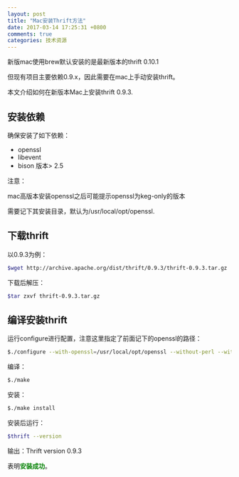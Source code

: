 ```yaml
---
layout: post
title: "Mac安装Thrift方法"
date: 2017-03-14 17:25:31 +0800
comments: true
categories: 技术资源
---
```


新版mac使用brew默认安装的是最新版本的thrift 0.10.1

但现有项目主要依赖0.9.x，因此需要在mac上手动安装thrift。

本文介绍如何在新版本Mac上安装thrift 0.9.3.

<!--more-->

## 安装依赖

确保安装了如下依赖：

- openssl
- libevent
- bison 版本> 2.5

注意：

mac高版本安装openssl之后可能提示openssl为keg-only的版本

需要记下其安装目录，默认为/usr/local/opt/openssl.

## 下载thrift

以0.9.3为例：

```bash
$wget http://archive.apache.org/dist/thrift/0.9.3/thrift-0.9.3.tar.gz
```

下载后解压：

```bash
$tar zxvf thrift-0.9.3.tar.gz
```

## 编译安装thrift

运行configure进行配置，注意这里指定了前面记下的openssl的路径：

```bash
$./configure --with-openssl=/usr/local/opt/openssl --without-perl --without-php
```

编译：

```bash
$./make
```

安装：

```bash
$./make install
```

安装后运行：

```bash
$thrift --version
```

输出：Thrift version 0.9.3

表明<font color=green><b>安装成功</b></font>。
